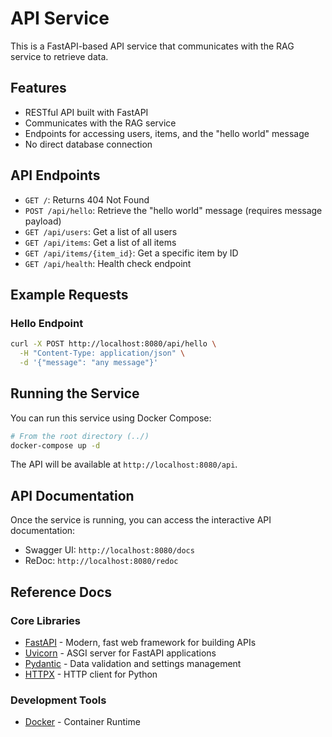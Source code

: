 # API Service

This is a FastAPI-based API service that communicates with the RAG service to retrieve data.

## Features

- RESTful API built with FastAPI
- Communicates with the RAG service
- Endpoints for accessing users, items, and the "hello world" message
- No direct database connection

## API Endpoints

- `GET /`: Returns 404 Not Found
- `POST /api/hello`: Retrieve the "hello world" message (requires message payload)
- `GET /api/users`: Get a list of all users
- `GET /api/items`: Get a list of all items
- `GET /api/items/{item_id}`: Get a specific item by ID
- `GET /api/health`: Health check endpoint

## Example Requests

### Hello Endpoint

```bash
curl -X POST http://localhost:8080/api/hello \
  -H "Content-Type: application/json" \
  -d '{"message": "any message"}'
```

## Running the Service

You can run this service using Docker Compose:

```bash
# From the root directory (../)
docker-compose up -d
```

The API will be available at `http://localhost:8080/api`.

## API Documentation

Once the service is running, you can access the interactive API documentation:

- Swagger UI: `http://localhost:8080/docs`
- ReDoc: `http://localhost:8080/redoc`

## Reference Docs

### Core Libraries
- [FastAPI](https://fastapi.tiangolo.com/) - Modern, fast web framework for building APIs
- [Uvicorn](https://www.uvicorn.org/) - ASGI server for FastAPI applications
- [Pydantic](https://docs.pydantic.dev/) - Data validation and settings management
- [HTTPX](https://www.python-httpx.org/) - HTTP client for Python

### Development Tools
- [Docker](https://docs.docker.com/) - Container Runtime 